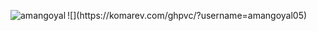 <p><img align="left" src="https://github-readme-stats.vercel.app/api/top-langs?username=amangoyal05&show_icons=true&locale=en&layout=compact" alt="amangoyal" /></p>
![](https://komarev.com/ghpvc/?username=amangoyal05)
